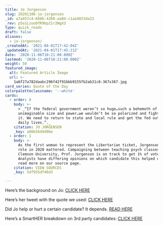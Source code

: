 ```yaml
---
title: Jo Jorgenson
slug: 20201106-jo-jorgenson
_id: a7a457c4-668b-4260-aa04-c1aa4033da23
_rev: p5oiLzuoOfR9bp21r2WgX3
type: quick_reads
draft: false
aliases:
  - jo-jorgenson/
_createdAt: '2021-04-01T17:42:04Z'
_updatedAt: '2021-04-01T17:45:21Z'
date: '2020-11-06T10:21:00.000Z'
lastmod: '2020-11-06T10:21:00.000Z'
weight: 50
featured_image:
  alt: Featured Article Image
  url: >-
    1a6f27a782daabc296f42f91bbb9155fb2ab31c8-367x367.jpg
card_series: Quote of the Day
colorpaletteclassname: '--white'
cards:
  - order: 0
    body: >-
      > _“If the federal government weren’t so huge…such a behemoth of
      unimaginable size and power…we wouldn’t be so polarized and fighting over
      it. We need to return to state and local rule and get the fed out of our
      daily lives.”._
    citation: JO JORGENSEN
    _key: a86b5649d9be
  - order: 1
    body: >-
      As the first woman to represent the Libertarian ticket, Jorgenson says her
      role in 2020 mattered. Campaigning between teaching psych classes at
      Clemson University, Prof. Jorgenson is on track to get 1% of vote.
      Analysts have differing opinions on which candidate this helped or hurt -
      read more on our source page.
    citation: VIEW SOURCES
    _key: 5df955df46d3

---
```

Here’s the background on Jo: [CLICK HERE](https://www.usatoday.com/story/news/politics/elections/2020/11/05/jo-jorgensen-libertarian-presidential-candidate-gets-votes-in-wisconsin/6173100002/)

Here’s her tweet with the quote we used: [CLICK HERE](https://twitter.com/Jorgensen4POTUS/status/1321167035494256643?s=20)

Did Jo help or hurt a certain candidate? It depends. [READ HERE](https://www.foxnews.com/politics/libertarian-vote-swing-states-biden-edge)

Here’s a SmartHER breakdown on 3rd party candidates: [CLICK HERE](https://smarthernews.com/election-2020-third-party-candidates/)